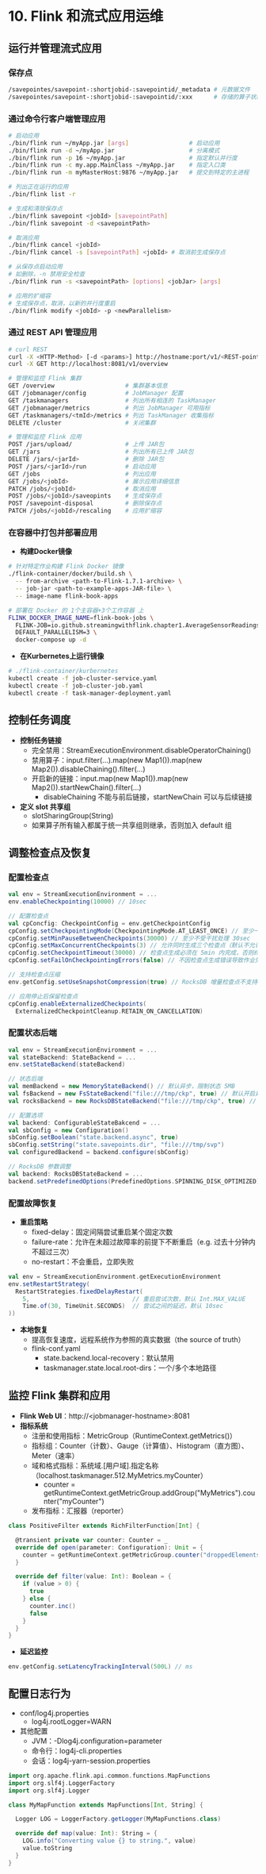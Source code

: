 # 10. Flink 和流式应用运维

## 运行并管理流式应用

### 保存点

```bash
/savepointes/savepoint-:shortjobid-:savepointid/_metadata # 元数据文件
/savepointes/savepoint-:shortjobid-:savepointid/:xxx      # 存储的算子状态
```

### 通过命令行客户端管理应用

```bash
# 启动应用
./bin/flink run ~/myApp.jar [args]                 # 启动应用
./bin/flink run -d ~/myApp.jar                     # 分离模式
./bin/flink run -p 16 ~/myApp.jar                  # 指定默认并行度
./bin/flink run -c my.app.MainClass ~/myApp.jar    # 指定入口类
./bin/flink run -m myMasterHost:9876 ~/myApp.jar   # 提交到特定的主进程

# 列出正在运行的应用
./bin/flink list -r

# 生成和清除保存点
./bin/flink savepoint <jobId> [savepointPath]
./bin/flink savepoint -d <savepointPath>

# 取消应用
./bin/flink cancel <jobId>
./bin/flink cancel -s [savepointPath] <jobId> # 取消前生成保存点

# 从保存点启动应用
# 如删除，-n 禁用安全检查
./bin/flink run -s <savepointPath> [options] <jobJar> [args]

# 应用的扩缩容
# 生成保存点，取消，以新的并行度重启
./bin/flink modify <jobId> -p <newParallelism>
```

### 通过 REST API 管理应用

```bash
# curl REST
curl -X <HTTP-Method> [-d <params>] http://hostname:port/v1/<REST-point>
curl -X GET http://localhost:8081/v1/overview

# 管理和监控 Flink 集群
GET /overview                    # 集群基本信息
GET /jobmanager/config           # JobManager 配置
GET /taskmanagers                # 列出所有相连的 TaskManager
GET /jobmanager/metrics          # 列出 JobManager 可用指标
GET /taskmanagers/<tmId>/metrics # 列出 TaskManager 收集指标
DELETE /cluster                  # 关闭集群

# 管理和监控 Flink 应用
POST /jars/upload/               # 上传 JAR包
GET /jars                        # 列出所有已上传 JAR包
DELETE /jars/<jarId>             # 删除 JAR包
POST /jars/<jarId>/run           # 启动应用
GET /jobs                        # 列出应用
GET /jobs/<jobId>                # 展示应用详细信息
PATCH /jobs/<jobId>              # 取消应用
POST /jobs/<jobId>/saveopints    # 生成保存点
POST /savepoint-disposal         # 删除保存点
PATCH /jobs/<jobId>/rescaling    # 应用扩缩容
```

### 在容器中打包并部署应用

- **构建Docker镜像**

```bash
# 针对特定作业构建 Flink Docker 镜像
./flink-container/docker/build.sh \
  -- from-archive <path-to-Flink-1.7.1-archive> \
  -- job-jar <path-to-example-apps-JAR-file> \
  -- image-name flink-book-apps

# 部署在 Docker 的 1个主容器+3个工作容器 上
FLINK_DOCKER_IMAGE_NAME=flink-book-jobs \
  FLINK-JOB=io.github.streamingwithflink.chapter1.AverageSensorReadings \
  DEFAULT_PARALLELISM=3 \
  docker-compose up -d
```
- **在Kurbernetes上运行镜像**

```bash
# ./flink-container/kurbernetes
kubectl create -f job-cluster-service.yaml
kubectl create -f job-cluster-job.yaml
kubectl create -f task-manager-deployment.yaml
```
## 控制任务调度

* **控制任务链接**
  * 完全禁用：StreamExecutionEnvironment.disableOperatorChaining()
  * 禁用算子：input.filter(...).map(new Map1()).map(new Map2()).disableChaining().filter(...)
  * 开启新的链接：input.map(new Map1()).map(new Map2()).startNewChain().filter(...)
    * disableChaining 不能与前后链接，startNewChain 可以与后续链接
* **定义 slot 共享组**
  * slotSharingGroup(String)
  * 如果算子所有输入都属于统一共享组则继承，否则加入 default 组

## 调整检查点及恢复

### 配置检查点

```scala
val env = StreamExecutionEnvironment = ...
env.enableCheckpointing(10000) // 10sec

// 配置检查点
val cpConcfig: CheckpointConfig = env.getCheckpointConfig
cpConfig.setCheckpointingMode(CheckpointingMode.AT_LEAST_ONCE) // 至少一次
cpConfig.setMinPauseBetweenCheckpoints(30000) // 至少不受干扰处理 30sec
cpConfig.setMaxConcurrentCheckpoints(3) // 允许同时生成三个检查点（默认不允许）
cpConfig.setCheckpointTimeout(30000) // 检查点生成必须在 5min 内完成，否则终止执行
cpConfig.setFailOnCheckpointingErrors(false) // 不因检查点生成错误导致作业失败

// 支持检查点压缩
env.getConfig.setUseSnapshotCompression(true) // RocksDB 增量检查点不支持

// 应用停止后保留检查点
cpConfig.enableExternalizedCheckpoints(
  ExternalizedCheckpointCleanup.RETAIN_ON_CANCELLATION)
```

### 配置状态后端

```scala
val env = StreamExecutionEnvironment = ...
val stateBackend: StateBackend = ...
env.setStateBackend(stateBackend)

// 状态后端
val memBackend = new MemoryStateBackend() // 默认异步，限制状态 5MB
val fsBackend = new FsStateBackend("file:///tmp/ckp", true) // 默认开启异步
val rocksBackend = new RocksDBStateBackend("file:///tmp/ckp", true) // 增量，总是异步

// 配置选项
val backend: ConfigurableStateBakcend = ...
val sbConfig = new Configuration()
sbConfig.setBoolean("state.backend.async", true)
sbConfig.setString("state.savepoints.dir", "file:///tmp/svp")
val configuredBackend = backend.configure(sbConfig)

// RocksDB 参数调整
val backend: RocksDBStateBackend = ...
backend.setPredefinedOptions(PredefinedOptions.SPINNING_DISK_OPTIMIZED) // 机械硬盘
```

### 配置故障恢复

* **重启策略**
  * fixed-delay：固定间隔尝试重启某个固定次数
  * failure-rate：允许在未超过故障率的前提下不断重启（e.g. 过去十分钟内不超过三次）
  * no-restart：不会重启，立即失败

```scala
val env = StreamExecutionEnvironment.getExecutionEnvironment
env.setRestartStrategy(
  RestartStrategies.fixedDelayRestart(
    5,                             // 重启尝试次数，默认 Int.MAX_VALUE
    Time.of(30, TimeUnit.SECONDS)  // 尝试之间的延迟，默认 10sec
))
```

* **本地恢复**
  * 提高恢复速度，远程系统作为参照的真实数据（the source of truth）
  * flink-conf.yaml
    * state.backend.local-recovery：默认禁用
    * taskmanager.state.local.root-dirs：一个/多个本地路径

## 监控 Flink 集群和应用

* **Flink Web UI**：http://\<jobmanager-hostname>:8081
* **指标系统**
  * 注册和使用指标：MetricGroup（RuntimeContext.getMetrics()）
  * 指标组：Counter（计数）、Gauge（计算值）、Histogram（直方图）、Meter（速率）
  * 域和格式指标：系统域.\[用户域].指定名称（localhost.taskmanager.512.MyMetrics.myCounter）
    * counter = getRuntimeContext.getMetricGroup.addGroup("MyMetrics").counter("myCounter")
  * 发布指标：汇报器（reporter）

```scala
class PositiveFilter extends RichFilterFunction[Int] {

  @transient private var counter: Counter = _
  override def open(parameter: Configuration): Unit = {
    counter = getRuntimeContext.getMetricGroup.counter("droppedElements")
  }

  override def filter(value: Int): Boolean = {
    if (value > 0) {
      true
    } else {
      counter.inc()
      false
    }
  }
}       
```

* **延迟监控**

```scala
env.getConfig.setLatencyTrackingInterval(500L) // ms
```

## 配置日志行为

* conf/log4j.properties
  * log4j.rootLogger=WARN
* 其他配置
  * JVM：-Dlog4j.configuration=parameter
  * 命令行：log4j-cli.properties
  * 会话：log4j-yarn-session.properties

```scala
import org.apache.flink.api.common.functions.MapFunctions
import org.slf4j.LoggerFactory
import org.slf4j.Logger

class MyMapFunction extends MapFunctions[Int, String] {

  Logger LOG = LoggerFactory.getLogger(MyMapFunctions.class)

  override def map(value: Int): String = {
    LOG.info("Converting value {} to string.", value)
    value.toString
  }
}
```
